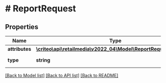 # # ReportRequest

## Properties

Name | Type | Description | Notes
------------ | ------------- | ------------- | -------------
**attributes** | [**\criteo\api\retailmedia\v2022_04\Model\ReportRequestAttributes**](ReportRequestAttributes.md) |  |
**type** | **string** | Always \&quot;RetailMediaReportRequest\&quot; |

[[Back to Model list]](../../README.md#models) [[Back to API list]](../../README.md#endpoints) [[Back to README]](../../README.md)

